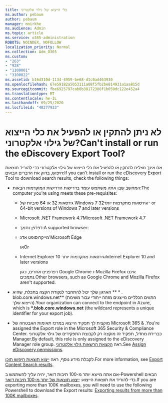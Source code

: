 ```yaml
---
title: כלי הייצוא של גילוי אלקטרוני
ms.author: pebaum
author: pebaum
manager: mnirkhe
ms.audience: Admin
ms.topic: article
ms.service: o365-administration
ROBOTS: NOINDEX, NOFOLLOW
localization_priority: Normal
ms.collection: Adm_O365
ms.custom:
- "263"
- "928"
- "1100001"
- "3100022"
ms.assetid: b16d310d-1134-4959-be68-d1c0ad463930
ms.openlocfilehash: 67e59182a5053111a08f5fb2be814931a1aa815d
ms.sourcegitcommit: fbe6925797cab0b38172386f1b059dc122e452a4
ms.translationtype: MT
ms.contentlocale: he-IL
ms.lasthandoff: 09/25/2020
ms.locfileid: "48277933"
---
```

# <a name="cant-install-or-run-the-ediscovery-export-tool"></a><span data-ttu-id="b6745-102">לא ניתן להתקין או להפעיל את כלי הייצוא של גילוי אלקטרוני?</span><span class="sxs-lookup"><span data-stu-id="b6745-102">Can't install or run the eDiscovery Export Tool?</span></span>

<span data-ttu-id="b6745-103">אם אינך מצליח להתקין או להפעיל את כלי הייצוא של גילוי אלקטרוני כדי להוריד תוצאות חיפוש, בדוק את הדברים הבאים:</span><span class="sxs-lookup"><span data-stu-id="b6745-103">If you can't install or run the eDiscovery Export Tool to download search results, check the following things:</span></span>
  
- <span data-ttu-id="b6745-104">המחשב שבו אתה משתמש עומד בדרישות הדרישות המוקדמות הבאות:</span><span class="sxs-lookup"><span data-stu-id="b6745-104">The computer you're using meets these pre-requisites:</span></span>

  - <span data-ttu-id="b6745-105">גירסאות 32 או 64 סיביות של Windows 7 וגירסאות מתקדמות יותר</span><span class="sxs-lookup"><span data-stu-id="b6745-105">32- or 64-bit versions of Windows 7 and later versions</span></span>

  - <span data-ttu-id="b6745-106">Microsoft .NET Framework 4.7</span><span class="sxs-lookup"><span data-stu-id="b6745-106">Microsoft .NET Framework 4.7</span></span>

  - <span data-ttu-id="b6745-107">דפדפן נתמך:</span><span class="sxs-lookup"><span data-stu-id="b6745-107">A supported browser:</span></span>

  - <span data-ttu-id="b6745-108">מייקרוסופט אדג'</span><span class="sxs-lookup"><span data-stu-id="b6745-108">Microsoft Edge</span></span>

    <span data-ttu-id="b6745-109">או</span><span class="sxs-lookup"><span data-stu-id="b6745-109">Or</span></span>

  - <span data-ttu-id="b6745-110">Internet Explorer 10 וגירסאות מתקדמות יותר</span><span class="sxs-lookup"><span data-stu-id="b6745-110">Internet Explorer 10 and later versions</span></span>

    <span data-ttu-id="b6745-111">דפדפנים אחרים, כגון Google Chrome ו-Mozilla Firefox אינם נתמכים.</span><span class="sxs-lookup"><span data-stu-id="b6745-111">Other browsers, such as Google Chrome and Mozilla Firefox aren't supported.</span></span>

- <span data-ttu-id="b6745-112">הארגון שלך יכול להתחבר לנקודת הקצה בתכלת, שהיא \*\* \* . blob.core.windows.net\*\* (התווים הכלליים מייצגים מזהה ייחודי עבור משימת הייצוא שלך).</span><span class="sxs-lookup"><span data-stu-id="b6745-112">Your organization can connect to the endpoint in Azure, which is **\*.blob.core.windows.net** (the wildcard represents a unique identifier for your export job).</span></span>

- <span data-ttu-id="b6745-113">מוקצית לך תפקיד הייצוא במרכז תאימות האבטחה של Microsoft 365 &amp; .</span><span class="sxs-lookup"><span data-stu-id="b6745-113">You're assigned the Export role in the Microsoft 365 Security &amp; Compliance Center.</span></span> <span data-ttu-id="b6745-114">כברירת מחדל, תפקיד זה מוקצה רק לקבוצת התפקידים של גילוי אלקטרוני Manager.</span><span class="sxs-lookup"><span data-stu-id="b6745-114">By default, this role is only assigned to the eDiscovery Manager role group.</span></span> <span data-ttu-id="b6745-115">ראה [הקצאת הרשאות גילוי אלקטרוני](https://docs.microsoft.com/microsoft-365/compliance/assign-ediscovery-permissions).</span><span class="sxs-lookup"><span data-stu-id="b6745-115">See [Assign eDiscovery permissions](https://docs.microsoft.com/microsoft-365/compliance/assign-ediscovery-permissions).</span></span>

<span data-ttu-id="b6745-116">לקבלת מידע נוסף, ראה [ייצוא תוצאות חיפוש תוכן](https://docs.microsoft.com/microsoft-365/compliance/export-search-results).</span><span class="sxs-lookup"><span data-stu-id="b6745-116">For more information, see [Export Content Search results](https://docs.microsoft.com/microsoft-365/compliance/export-search-results).</span></span>

<span data-ttu-id="b6745-117">אם אתה מייצא יותר מ-100 תיבות דואר, יהיה עליך להשתמש ב-Powershell הבאים כדי להוריד את תוצאות הייצוא:  [ייצוא תוצאות של יותר מ-100 תיבות דואר](https://docs.microsoft.com/microsoft-365/compliance/export-search-results?view=o365-worldwide%23exporting-results-from-more-than-100000-mailboxes).</span><span class="sxs-lookup"><span data-stu-id="b6745-117">If you are exporting more than 100K mailboxes, you will need to use the following Powershell to download the Export results:  [Exporting results from more than 100K mailboxes](https://docs.microsoft.com/microsoft-365/compliance/export-search-results?view=o365-worldwide%23exporting-results-from-more-than-100000-mailboxes).</span></span>